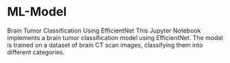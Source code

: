# ML-Model
Brain Tumor Classification Using EfficientNet
This Jupyter Notebook implements a brain tumor classification model using EfficientNet. The model is trained on a dataset of brain CT scan images, classifying them into different categories.
